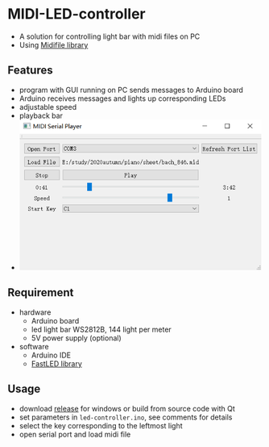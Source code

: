 # MIDI-LED-controller

- A solution for controlling light bar with midi files on PC
- Using [Midifile library](https://github.com/craigsapp/midifile)

## Features

- program with GUI running on PC sends messages to Arduino board
-  Arduino receives messages and lights up corresponding LEDs
- adjustable speed
- playback bar
- ![](images/gui.png)

## Requirement

- hardware
  - Arduino board
  - led light bar WS2812B, 144 light per meter
  - 5V power supply (optional)
- software
  - Arduino IDE
  - [FastLED library](http://fastled.io/)

## Usage

- download [release](https://github.com/LiGhauNgyan/MIDI-LED-controller/releases/) for windows or build from source code with Qt
- set parameters in `led-controller.ino`, see comments for details
- select the key corresponding to the leftmost light
- open serial port and load midi file
